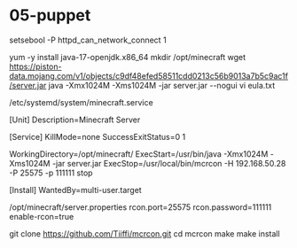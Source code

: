 # 05-puppet

setsebool -P httpd_can_network_connect 1

yum -y install java-17-openjdk.x86_64
mkdir /opt/minecraft
wget https://piston-data.mojang.com/v1/objects/c9df48efed58511cdd0213c56b9013a7b5c9ac1f/server.jar
java -Xmx1024M -Xms1024M -jar server.jar --nogui
vi eula.txt



/etc/systemd/system/minecraft.service

[Unit]
Description=Minecraft Server

[Service]
KillMode=none
SuccessExitStatus=0 1

WorkingDirectory=/opt/minecraft/
ExecStart=/usr/bin/java -Xmx1024M -Xms1024M -jar server.jar
ExecStop=/usr/local/bin/mcrcon -H 192.168.50.28 -P 25575 -p 111111 stop

[Install]
WantedBy=multi-user.target

/opt/minecraft/server.properties
rcon.port=25575
rcon.password=111111
enable-rcon=true


git clone https://github.com/Tiiffi/mcrcon.git
cd mcrcon
make
make install

